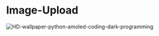 # Image-Upload
![HD-wallpaper-python-amoled-coding-dark-programming](https://user-images.githubusercontent.com/74894150/194134030-3bc3c0c0-48e1-4435-98ff-983f3cd79b74.jpg)
